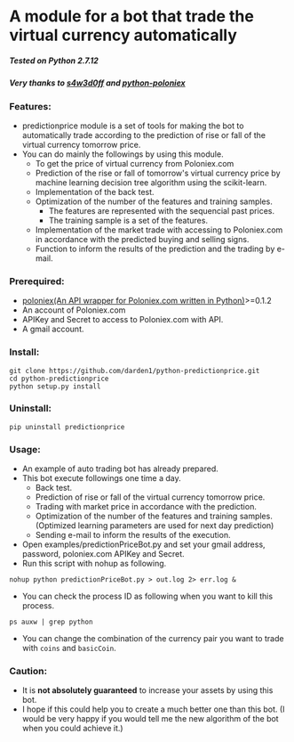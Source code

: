 # **A module for a bot that trade the virtual currency automatically**
##### _Tested on Python 2.7.12_
##### Very thanks to [s4w3d0ff](https://github.com/s4w3d0ff) and [python-poloniex](https://github.com/s4w3d0ff/python-poloniex)

### Features:
- predictionprice module is a set of tools for making the bot to automatically trade according to the prediction of rise or fall of the virtual currency tomorrow price.
- You can do mainly the followings by using this module.
  - To get the price of virtual currency from Poloniex.com
  - Prediction of the rise or fall of tomorrow's virtual currency price by machine learning decision tree algorithm using the scikit-learn.
  - Implementation of the back test.
  - Optimization of the number of the features and training samples.
    - The features are represented with the sequencial past prices.
    - The training sample is a set of the features.
  - Implementation of the market trade with accessing to Poloniex.com in accordance with the predicted buying and selling signs.
  - Function to inform the results of the prediction and the trading by e-mail.

### Prerequired:
- [poloniex(An API wrapper for Poloniex.com written in Python)](https://github.com/s4w3d0ff/python-poloniex)>=0.1.2
- An account of Poloniex.com
- APIKey and Secret to access to Poloniex.com with API.
- A gmail account.

### Install:
```
git clone https://github.com/darden1/python-predictionprice.git
cd python-predictionprice
python setup.py install
```

### Uninstall:
```
pip uninstall predictionprice
```

### Usage:
- An example of auto trading bot has already prepared.
- This bot execute followings one time a day.
  - Back test.
  - Prediction of rise or fall of the virtual currency tomorrow price.
  - Trading with market price in accordance with the prediction.
  - Optimization of the number of the features and training samples.(Optimized learning parameters are used for next day prediction)
  - Sending e-mail to inform the results of the execution.
- Open examples/predictionPriceBot.py and set your gmail address, password, poloniex.com APIKey and Secret.
- Run this script with nohup as following.
```
nohup python predictionPriceBot.py > out.log 2> err.log &
```
- You can check the process ID as following when you want to kill this process.
```
ps auxw | grep python
```
- You can change the combination of the currency pair you want to trade with `coins` and `basicCoin`.

###  Caution:
- It is **not absolutely guaranteed** to increase your assets by using this bot.
- I hope if this could help you to create a much better one than this bot. (I would be very happy if you would tell me the new algorithm of the bot when you could achieve it.)
